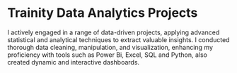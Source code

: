 # Trainity Data Analytics Projects
I actively engaged in a range of data-driven projects, applying advanced statistical
and analytical techniques to extract valuable insights. I conducted thorough data
cleaning, manipulation, and visualization, enhancing my proficiency with tools
such as Power Bi, Excel, SQL and Python, also created dynamic and interactive
dashboards.

